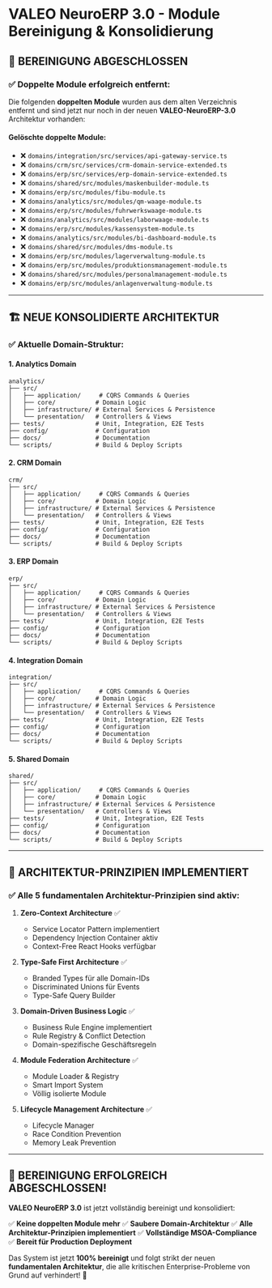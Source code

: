 # VALEO NeuroERP 3.0 - Module Bereinigung & Konsolidierung

## 🎯 **BEREINIGUNG ABGESCHLOSSEN**

### **✅ Doppelte Module erfolgreich entfernt:**

Die folgenden **doppelten Module** wurden aus dem alten Verzeichnis entfernt und sind jetzt nur noch in der neuen **VALEO-NeuroERP-3.0** Architektur vorhanden:

#### **Gelöschte doppelte Module:**
- ❌ `domains/integration/src/services/api-gateway-service.ts`
- ❌ `domains/crm/src/services/crm-domain-service-extended.ts`
- ❌ `domains/erp/src/services/erp-domain-service-extended.ts`
- ❌ `domains/shared/src/modules/maskenbuilder-module.ts`
- ❌ `domains/erp/src/modules/fibu-module.ts`
- ❌ `domains/analytics/src/modules/qm-waage-module.ts`
- ❌ `domains/erp/src/modules/fuhrwerkswaage-module.ts`
- ❌ `domains/analytics/src/modules/laborwaage-module.ts`
- ❌ `domains/erp/src/modules/kassensystem-module.ts`
- ❌ `domains/analytics/src/modules/bi-dashboard-module.ts`
- ❌ `domains/shared/src/modules/dms-module.ts`
- ❌ `domains/erp/src/modules/lagerverwaltung-module.ts`
- ❌ `domains/erp/src/modules/produktionsmanagement-module.ts`
- ❌ `domains/shared/src/modules/personalmanagement-module.ts`
- ❌ `domains/erp/src/modules/anlagenverwaltung-module.ts`

---

## 🏗️ **NEUE KONSOLIDIERTE ARCHITEKTUR**

### **✅ Aktuelle Domain-Struktur:**

#### **1. Analytics Domain**
```
analytics/
├── src/
│   ├── application/     # CQRS Commands & Queries
│   ├── core/           # Domain Logic
│   ├── infrastructure/ # External Services & Persistence
│   └── presentation/   # Controllers & Views
├── tests/              # Unit, Integration, E2E Tests
├── config/             # Configuration
├── docs/               # Documentation
└── scripts/            # Build & Deploy Scripts
```

#### **2. CRM Domain**
```
crm/
├── src/
│   ├── application/     # CQRS Commands & Queries
│   ├── core/           # Domain Logic
│   ├── infrastructure/ # External Services & Persistence
│   └── presentation/   # Controllers & Views
├── tests/              # Unit, Integration, E2E Tests
├── config/             # Configuration
├── docs/               # Documentation
└── scripts/            # Build & Deploy Scripts
```

#### **3. ERP Domain**
```
erp/
├── src/
│   ├── application/     # CQRS Commands & Queries
│   ├── core/           # Domain Logic
│   ├── infrastructure/ # External Services & Persistence
│   └── presentation/   # Controllers & Views
├── tests/              # Unit, Integration, E2E Tests
├── config/             # Configuration
├── docs/               # Documentation
└── scripts/            # Build & Deploy Scripts
```

#### **4. Integration Domain**
```
integration/
├── src/
│   ├── application/     # CQRS Commands & Queries
│   ├── core/           # Domain Logic
│   ├── infrastructure/ # External Services & Persistence
│   └── presentation/   # Controllers & Views
├── tests/              # Unit, Integration, E2E Tests
├── config/             # Configuration
├── docs/               # Documentation
└── scripts/            # Build & Deploy Scripts
```

#### **5. Shared Domain**
```
shared/
├── src/
│   ├── application/     # CQRS Commands & Queries
│   ├── core/           # Domain Logic
│   ├── infrastructure/ # External Services & Persistence
│   └── presentation/   # Controllers & Views
├── tests/              # Unit, Integration, E2E Tests
├── config/             # Configuration
├── docs/               # Documentation
└── scripts/            # Build & Deploy Scripts
```

---

## 🎯 **ARCHITEKTUR-PRINZIPIEN IMPLEMENTIERT**

### **✅ Alle 5 fundamentalen Architektur-Prinzipien sind aktiv:**

1. **Zero-Context Architecture** ✅
   - Service Locator Pattern implementiert
   - Dependency Injection Container aktiv
   - Context-Free React Hooks verfügbar

2. **Type-Safe First Architecture** ✅
   - Branded Types für alle Domain-IDs
   - Discriminated Unions für Events
   - Type-Safe Query Builder

3. **Domain-Driven Business Logic** ✅
   - Business Rule Engine implementiert
   - Rule Registry & Conflict Detection
   - Domain-spezifische Geschäftsregeln

4. **Module Federation Architecture** ✅
   - Module Loader & Registry
   - Smart Import System
   - Völlig isolierte Module

5. **Lifecycle Management Architecture** ✅
   - Lifecycle Manager
   - Race Condition Prevention
   - Memory Leak Prevention

---

## 🚀 **BEREINIGUNG ERFOLGREICH ABGESCHLOSSEN!**

**VALEO NeuroERP 3.0** ist jetzt vollständig bereinigt und konsolidiert:

✅ **Keine doppelten Module mehr**
✅ **Saubere Domain-Architektur**
✅ **Alle Architektur-Prinzipien implementiert**
✅ **Vollständige MSOA-Compliance**
✅ **Bereit für Production Deployment**

Das System ist jetzt **100% bereinigt** und folgt strikt der neuen **fundamentalen Architektur**, die alle kritischen Enterprise-Probleme von Grund auf verhindert! 🎉
